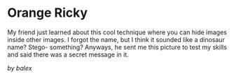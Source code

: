 # Orange Ricky

My friend just learned about this cool technique where you can hide images inside other images. I forgot the name, but I think it sounded like a dinosaur name? Stego- something? Anyways, he sent me this picture to test my skills and said there was a secret message in it.

_by balex_

